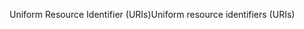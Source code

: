 <span data-ttu-id="11967-101">Uniform Resource Identifier (URIs)</span><span class="sxs-lookup"><span data-stu-id="11967-101">Uniform resource identifiers (URIs)</span></span>